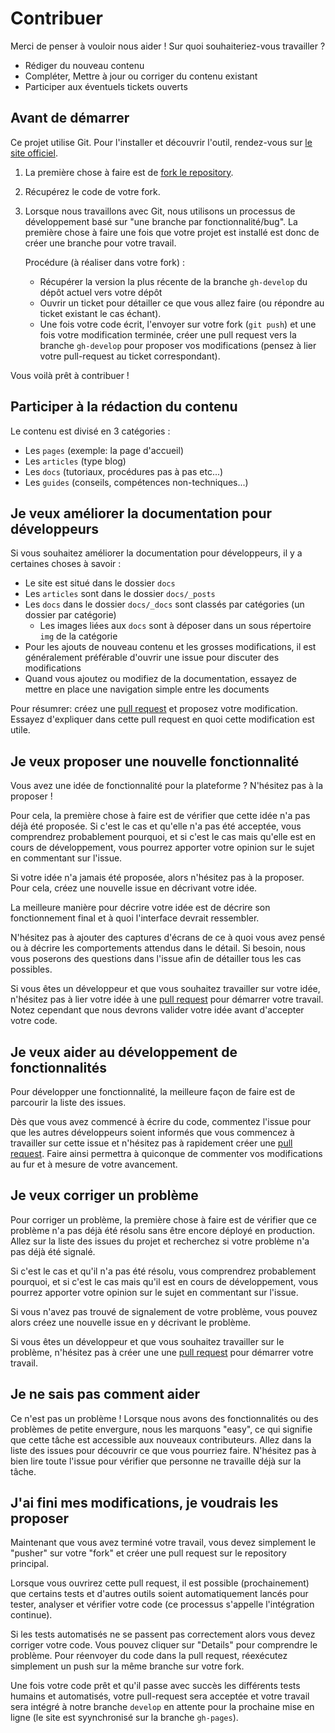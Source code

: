 # Contribuer

Merci de penser à vouloir nous aider ! Sur quoi souhaiteriez-vous travailler ?

- Rédiger du nouveau contenu
- Compléter, Mettre à jour ou corriger du contenu existant
- Participer aux éventuels tickets ouverts


## Avant de démarrer

Ce projet utilise Git. Pour l'installer et découvrir l'outil, rendez-vous sur [le site officiel](https://git-scm.com). 

1. La première chose à faire est de [fork le repository](https://help.github.com/articles/fork-a-repo/).
2. Récupérez le code de votre fork.
4. Lorsque nous travaillons avec Git, nous utilisons un processus de développement basé sur "une branche par fonctionnalité/bug".
   La première chose à faire une fois que votre projet est installé est donc de créer une branche pour votre travail.
   
   Procédure (à réaliser dans votre fork) :
   - Récupérer la version la plus récente de la branche `gh-develop` du dépôt actuel vers votre dépôt
   - Ouvrir un ticket pour détailler ce que vous allez faire (ou répondre au ticket existant le cas échant).
   - Une fois votre code écrit, l'envoyer sur votre fork (`git push`) et une fois votre modification terminée, 
     créer une pull request vers la branche `gh-develop` pour proposer vos modifications (pensez à lier votre pull-request au ticket correspondant). 

Vous voilà prêt à contribuer !

## Participer à la rédaction du contenu

Le contenu est divisé en 3 catégories :

- Les `pages` (exemple: la page d'accueil)
- Les `articles` (type blog)
- Les `docs` (tutoriaux, procédures pas à pas etc...)
- Les `guides` (conseils, compétences non-techniques...)


## Je veux améliorer la documentation pour développeurs

Si vous souhaitez améliorer la documentation pour développeurs, il y a certaines choses à savoir :

- Le site est situé dans le dossier `docs`
- Les `articles` sont dans le dossier `docs/_posts` 
- Les `docs` dans le dossier `docs/_docs` sont classés par catégories (un dossier par catégorie)
    - Les images liées aux `docs` sont à déposer dans un sous répertoire `img` de la catégorie
- Pour les ajouts de nouveau contenu et les grosses modifications, il est généralement préférable d'ouvrir une issue pour discuter des modifications
- Quand vous ajoutez ou modifiez de la documentation, essayez de mettre en place une navigation simple entre les documents


Pour résumrer: créez une [pull request](https://help.github.com/articles/about-pull-requests/) et proposez votre modification. Essayez d'expliquer dans cette pull request en quoi cette modification est utile.


## Je veux proposer une nouvelle fonctionnalité

Vous avez une idée de fonctionnalité pour la plateforme ? N'hésitez pas à la proposer !

Pour cela, la première chose à faire est de vérifier que cette idée n'a pas déjà été proposée. 
Si c'est le cas et qu'elle n'a pas été acceptée, vous comprendrez probablement pourquoi, et si c'est le cas mais qu'elle
est en cours de développement, vous pourrez apporter votre opinion sur le sujet en commentant sur l'issue.

Si votre idée n'a jamais été proposée, alors n'hésitez pas à la proposer. Pour cela, créez une
nouvelle issue en décrivant votre idée. 

La meilleure manière pour décrire votre idée est de décrire son fonctionnement final et à quoi l'interface devrait 
ressembler. 

N'hésitez pas à ajouter des captures d'écrans de ce à quoi vous avez pensé ou à décrire les comportements attendus
dans le détail. Si besoin, nous vous poserons des questions dans l'issue afin de détailler tous les cas possibles.

Si vous êtes un développeur et que vous souhaitez travailler sur votre idée, n'hésitez pas à lier votre idée à
une [pull request](https://help.github.com/articles/about-pull-requests/) pour démarrer votre travail. Notez cependant
que nous devrons valider votre idée avant d'accepter votre code.


## Je veux aider au développement de fonctionnalités

Pour développer une fonctionnalité, la meilleure façon de faire est de parcourir la liste des issues.

Dès que vous avez commencé à écrire du code, commentez l'issue pour que les autres développeurs soient informés que vous commencez à travailler sur cette issue et n'hésitez pas à rapidement créer une
[pull request](https://help.github.com/articles/about-pull-requests/). Faire ainsi permettra à quiconque de commenter vos modifications au fur et à mesure de votre avancement.


## Je veux corriger un problème

Pour corriger un problème, la première chose à faire est de vérifier que ce problème n'a pas déjà été résolu sans être
encore déployé en production. Allez sur la liste des issues du projet et recherchez si votre problème n'a pas déjà été signalé.

Si c'est le cas et qu'il n'a pas été résolu, vous comprendrez probablement pourquoi, et si c'est le cas mais qu'il
est en cours de développement, vous pourrez apporter votre opinion sur le sujet en commentant sur l'issue.

Si vous n'avez pas trouvé de signalement de votre problème, vous pouvez alors créez une nouvelle issue en y décrivant le problème.

Si vous êtes un développeur et que vous souhaitez travailler sur le problème, n'hésitez pas à créer une
une [pull request](https://help.github.com/articles/about-pull-requests/) pour démarrer votre travail.


## Je ne sais pas comment aider

Ce n'est pas un problème ! Lorsque nous avons des fonctionnalités ou des problèmes de petite envergure,
nous les marquons "easy", ce qui signifie que cette tâche est accessible aux nouveaux contributeurs. Allez dans la
liste des issues pour découvrir ce que vous pourriez faire. N'hésitez pas à bien lire toute l'issue pour vérifier que personne ne travaille déjà sur la tâche.


## J'ai fini mes modifications, je voudrais les proposer

Maintenant que vous avez terminé votre travail, vous devez simplement le "pusher" sur votre "fork" et créer une
pull request sur le repository principal.

Lorsque vous ouvrirez cette pull request, il est possible (prochainement) que certains tests et d'autres outils soient automatiquement lancés
pour tester, analyser et vérifier votre code (ce processus s'appelle l'intégration continue).

Si les tests automatisés ne se passent pas correctement alors vous devez corriger votre code. Vous pouvez cliquer sur "Details" pour
comprendre le problème. Pour réenvoyer du code dans la pull request, réexécutez simplement un push sur la même branche sur votre fork.

Une fois votre code prêt et qu'il passe avec succès les différents tests humains et automatisés, votre pull-request sera acceptée et votre travail sera intégré à notre branche `develop` en attente pour la prochaine mise en ligne (le site est syynchronisé sur la branche `gh-pages`).
